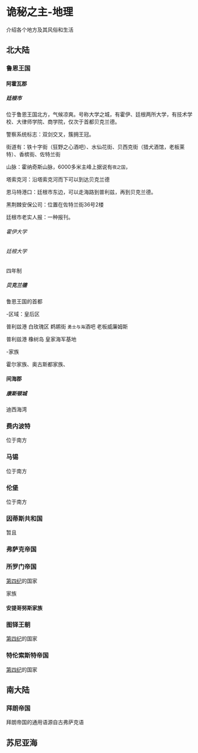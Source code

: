 # 诡秘之主-地理

介绍各个地方及其风俗和生活

## 北大陆

### 鲁恩王国

#### 阿霍瓦郡

##### 廷根市

位于鲁恩王国北方，气候凉爽。号称大学之城，有霍伊、廷根两所大学，有技术学校、大律师学院、商学院，仅次于首都贝克兰德。

警察系统标志：双剑交叉，簇拥王冠。

街道有：铁十字街（狂野之心酒吧）、水仙花街、贝西克街（猎犬酒馆，老板莱特）、香槟街、佐特兰街

山脉：霍纳奇斯山脉，6000多米主峰上据说有`夜之国`，

塔索克河：沿塔索克河而下可以到达贝克兰德

恩马特港口：廷根市东边，可以走海路到普利兹，再到贝克兰德。

黑荆棘安保公司：位置在佐特兰街36号2楼

廷根市老实人报：一种报刊。

###### 霍伊大学

###### 廷根大学

四年制

##### 贝克兰德

鲁恩王国的首都

-区域：皇后区

普利兹港 白玫瑰区 鹈鹕街 `勇士与海`酒吧 老板威廉姆斯

普利兹港 橡树岛 皇家海军基地

-家族

霍尔家族、奥古斯都家族、

#### 间海郡

##### 康斯顿城

迪西海湾

### 费内波特

位于南方

### 马锡

位于南方

### 伦堡

位于南方

### 因蒂斯共和国

暂且

### 弗萨克帝国

### 所罗门帝国

[第四纪](./%E6%A6%82%E5%BF%B5.md#众神时代)的国家

家族

#### 安提哥努斯家族

### 图铎王朝

[第四纪](./%E6%A6%82%E5%BF%B5.md#众神时代)的国家

### 特伦索斯特帝国

[第四纪](./%E6%A6%82%E5%BF%B5.md#众神时代)的国家



## 南大陆

### 拜朗帝国

拜朗帝国的通用语源自古弗萨克语

## 苏尼亚海